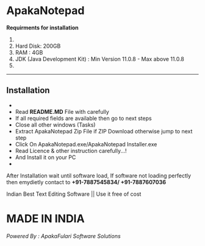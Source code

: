 # ApakaNotepad

<b>Requirments for installation</b>
<ol>
  <li></li>
  <li>Hard Disk: 200GB</li>
  <li>RAM : 4GB</li>
  <li>JDK (Java Development Kit) : Min Version 11.0.8 - Max above 11.0.8</li>
  <li></li>
</ol>

<hr>
<h2>Installation</h2>
<ul>
  <li></li>
  <li>Read <b>README.MD</b> File with carefully</li>
  <li>If all required fields are available then go to next steps</li>
  <li>Close all other windows (Tasks)</li>
  <li>Extract ApakaNotepad Zip File if ZIP Download otherwise jump to next step</li>
  <li>Click On ApakaNotepad.exe/ApakaNotepad Installer.exe</li>
  <li>Read Licence & other instruction carefully...!</li>
  <li>And Install it on your PC</li>
  <li></li>
</ul>
<p>
  After Installation wait until software load, If software not loading perfectly then emydietly contact to <b><tel>+91-7887545834</tel>/ <tel>+91-7887607036</tel></b>
</p>

Indian Best Text Editing Software || Use it free of cost
<h1>MADE IN INDIA</h1>
<h6>Powered By : ApakaFulari Software Solutions</h6>
